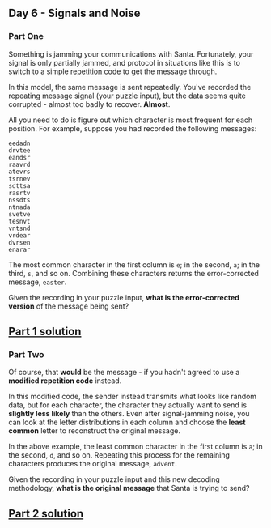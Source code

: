 ## Day 6 - Signals and Noise
### Part One

Something is jamming your communications with Santa. Fortunately, your signal is only partially
jammed, and protocol in situations like this is to switch to a simple [repetition code][1] to get
the message through.

In this model, the same message is sent repeatedly. You've recorded the repeating message signal
(your puzzle input), but the data seems quite corrupted - almost too badly to recover. **Almost**.

All you need to do is figure out which character is most frequent for each position. For example,
suppose you had recorded the following messages:

```
eedadn
drvtee
eandsr
raavrd
atevrs
tsrnev
sdttsa
rasrtv
nssdts
ntnada
svetve
tesnvt
vntsnd
vrdear
dvrsen
enarar
```

The most common character in the first column is `e`; in the second, `a`; in the third, `s`,
and so on. Combining these characters returns the error-corrected message, `easter`.

Given the recording in your puzzle input, **what is the error-corrected version** of the message
being sent?

[Part 1 solution][2]
--------------------

### Part Two

Of course, that **would** be the message - if you hadn't agreed to use a **modified repetition
code** instead.

In this modified code, the sender instead transmits what looks like random data, but for each
character, the character they actually want to send is **slightly less likely** than the others.
Even after signal-jamming noise, you can look at the letter distributions in each column and
choose the **least common** letter to reconstruct the original message.

In the above example, the least common character in the first column is `a`; in the second, `d`,
and so on. Repeating this process for the remaining characters produces the original message,
`advent`.

Given the recording in your puzzle input and this new decoding methodology, **what is the original
message** that Santa is trying to send?

[Part 2 solution][3]
--------------------


[1]: https://en.wikipedia.org/wiki/Repetition_code
[2]: part_1.py
[3]: part_2.py
